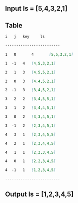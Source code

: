 ## Input ls = [5,4,3,2,1]

## Table

```markdown
i	j	key 	ls		

-------------------------

1   0   	4  		[5,5,3,2,1]

1  -1   4  	[4,5,3,2,1]

2   1   3  	[4,5,5,2,1]

2   0   3  	[4,4,5,2,1]

2  -1   3  	[3,4,5,2,1]

3   2   2  	[3,4,5,5,1]

3   1   2  	[3,4,4,5,1]

3   0   2  	[3,3,4,5,1]

3  -1   2  	[2,3,4,5,1]

4   3   1  	[2,3,4,5,5]

4   2   1  	[2,3,4,4,5]

4   1   1  	[2,3,3,4,5]

4   0   1  	[2,2,3,4,5]

4  -1   1  	[1,2,3,4,5]

-------------------------
```

## Output ls = [1,2,3,4,5]
